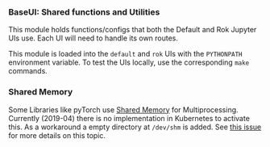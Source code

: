 ### BaseUI: Shared functions and Utilities
This module holds functions/configs that both the Default and Rok Jupyter UIs use. Each UI will need to handle its own routes. 

This module is loaded into the `default` and `rok` UIs with the `PYTHONPATH` environment variable. To test the UIs locally, use the corresponding `make` commands.

### Shared Memory
Some Libraries like pyTorch use [Shared Memory](https://en.wikipedia.org/wiki/Shared_memory) for Multiprocessing. Currently (2019-04) there is no implementation in Kubernetes to activate this. As a workaround a empty directory at `/dev/shm` is added. See [this issue](https://github.com/kubernetes/kubernetes/issues/28272) for more details on this topic.